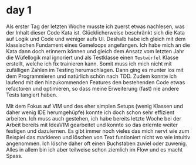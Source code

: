 # day 1

Als erster Tag der letzten Woche musste ich zuerst etwas nachlesen, was der Inhalt dieser Code Kata ist. Glücklicherweise
beschränkt sich die Kata auf Logik und Code und weniger aufs UI. Deshalb habe ich gleich mit dem klassischen Fundament
eines Gameloops angefangen. Ich habe mich an die Kata dann doch erinnern können und gleich dem Ansatz vom letzten Jahr
die Wüfellogik mal ignoriert und als Testklasse einen `Testwürfel` Klasse erstellt, welche ich fix trainieren kann.
Somit muss ich mich nicht mit zufälligen Zahlen im Testing herumschlagen.
Dann ging es munter los mit dem Programmieren und natürlich schön nach TDD. Zudem konnte ich laufend mit den
hinzukommenden Features den bestehenden Code etwas refactoren und optimieren, so dass meine Erweiterung (fast) nie
andere Tests tangiert haben.

Mit dem Fokus auf VIM und des eher simplen Setups (wenig Klassen und daher wenig IDE herumgehüpfe) konnte ich doch schon
sehr effizient arbeiten. Ich muss auch gestehen, ich habe bereits letzte Woche bei der Arbeit bereits mit IdeaVIM
gearbeitet und konnte so das erlernte weiter festigen und dazulernen. Es gibt immer noch vieles das mich nervt wie zum
Beispiel das markieren und löschen von Text funtioniert nicht wo wie intuitiv angenommen. Ich lösche daher oft einen
Buchstaben zuviel oder zuwenig. Alles in allem bin ich aber teilweise schon ziemlich im Flow und es macht Spass.